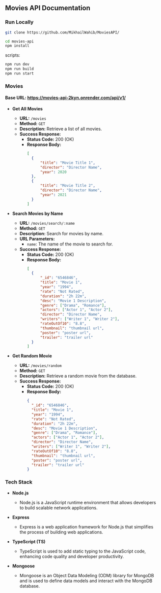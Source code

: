 ## Movies API Documentation

### Run Locally

<!-- git clone -->

```bash
git clone https://github.com/MikhailWahib/MoviesAPI/
```

```bash
cd movies-api
npm install
```

scripts:

```bash
npm run dev
npm run build
npm run start
```

### Movies

#### Base URL: https://movies-api-2kyn.onrender.com/api/v1/

- **Get All Movies**

  - **URL:** `/movies`
  - **Method:** `GET`
  - **Description:** Retrieve a list of all movies.
  - **Success Response:**
    - **Status Code:** 200 (OK)
    - **Response Body:**
      ```json
      [
      	{
      		"title": "Movie Title 1",
      		"director": "Director Name",
      		"year": 2020
      	},
      	{
      		"title": "Movie Title 2",
      		"director": "Director Name",
      		"year": 2021
      	}
      ]
      ```

- **Search Movies by Name**

  - **URL:** `/movies/search/:name`
  - **Method:** `GET`
  - **Description:** Search for movies by name.
  - **URL Parameters:**
    - `name`: The name of the movie to search for.
  - **Success Response:**
    - **Status Code:** 200 (OK)
    - **Response Body:**
      ```json
      [
      	{
      		"_id": "6546846",
      		"title": "Movie 1",
      		"year": "1994",
      		"rate": "Not Rated",
      		"duration": "2h 22m",
      		"desc": "Movie 1 Description",
      		"genre": ["Drama", "Romance"],
      		"actors": ["Actor 1", "Actor 2"],
      		"director": "Director Name",
      		"writers": ["Writer 1", "Writer 2"],
      		"rateOutOf10": "8.8",
      		"thumbnail": "thumbnail url",
      		"poster": "poster url",
      		"trailer": "trailer url"
      	}
      ]
      ```

- **Get Random Movie**
  - **URL:** `/movies/random`
  - **Method:** `GET`
  - **Description:** Retrieve a random movie from the database.
  - **Success Response:**
    - **Status Code:** 200 (OK)
    - **Response Body:**
      ```json
      {
      	"_id": "6546846",
      	"title": "Movie 1",
      	"year": "1994",
      	"rate": "Not Rated",
      	"duration": "2h 22m",
      	"desc": "Movie 1 Description",
      	"genre": ["Drama", "Romance"],
      	"actors": ["Actor 1", "Actor 2"],
      	"director": "Director Name",
      	"writers": ["Writer 1", "Writer 2"],
      	"rateOutOf10": "8.8",
      	"thumbnail": "thumbnail url",
      	"poster": "poster url",
      	"trailer": "trailer url"
      }
      ```

### Tech Stack

- **Node.js**

  - Node.js is a JavaScript runtime environment that allows developers to build scalable network applications.

- **Express**

  - Express is a web application framework for Node.js that simplifies the process of building web applications.

- **TypeScript (TS)**

  - TypeScript is used to add static typing to the JavaScript code, enhancing code quality and developer productivity.

- **Mongoose**

  - Mongoose is an Object Data Modeling (ODM) library for MongoDB and is used to define data models and interact with the MongoDB database.
